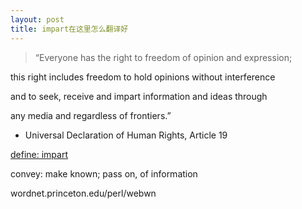 ```yaml
---
layout: post
title: impart在这里怎么翻译好
---
```


>“Everyone has the right to freedom of opinion and expression;

  this right includes freedom to hold opinions without interference

  and to seek, receive and impart information and ideas through

  any media and regardless of frontiers.”

  - Universal Declaration of Human Rights, Article 19

[define: impart](http://www.google.com/search?hl=en&q=define%3Aimpart&btnG=Google+Search)

convey: make known; pass on, of information

wordnet.princeton.edu/perl/webwn
